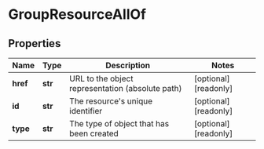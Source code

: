 # GroupResourceAllOf

## Properties
| Name | Type | Description | Notes |
| ------------ | ------------- | ------------- | ------------- |
| **href** | **str** | URL to the object representation (absolute path) | [optional] [readonly]  |
| **id** | **str** | The resource&#39;s unique identifier | [optional] [readonly]  |
| **type** | **str** | The type of object that has been created | [optional] [readonly]  |


